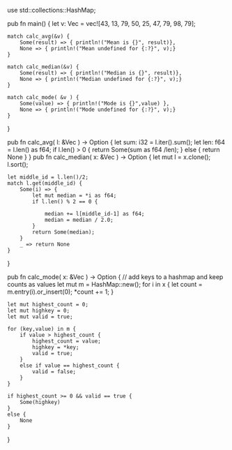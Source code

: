 use std::collections::HashMap;

pub fn main() {
    let v: Vec<i32> = vec![43, 13, 79, 50, 25, 47, 79, 98, 79];

    match calc_avg(&v) {
        Some(result) => { println!("Mean is {}", result)},
        None => { println!("Mean undefined for {:?}", v);}
    }

    match calc_median(&v) {
        Some(result) => { println!("Median is {}", result)},
        None => { println!("Median undefined for {:?}", v);}
    }

    match calc_mode( &v ) {
        Some(value) => { println!("Mode is {}",value) },
        None => { println!("Mode undefined for {:?}", v);}
    }
}

pub fn calc_avg( l: &Vec<i32> ) -> Option<f64> {
    let sum: i32 = l.iter().sum();
    let len: f64 = l.len() as f64;
    if l.len() > 0 {
        return Some(sum as f64 /len);
    }
    else {
        return None
    }
}
pub fn calc_median( x: &Vec<i32> ) -> Option<f64> {
    let mut l = x.clone();
    l.sort();

    let middle_id = l.len()/2;
    match l.get(middle_id) {
        Some(i) => {
            let mut median = *i as f64;
            if l.len() % 2 == 0 {

                median += l[middle_id-1] as f64;
                median = median / 2.0;
            }
            return Some(median);
        }
        _ => return None
    }
}


pub fn calc_mode( x: &Vec<i32>  ) -> Option<i32> {
    // add keys to a hashmap and keep counts as values
    let mut m = HashMap::new();
    for i in x {
        let count = m.entry(i).or_insert(0);
        *count += 1;
    }

    let mut highest_count = 0;
    let mut highkey = 0;
    let mut valid = true;

    for (key,value) in m {
        if value > highest_count {
            highest_count = value;
            highkey = *key;
            valid = true;
        }
        else if value == highest_count {
            valid = false;
        }
    }

    if highest_count >= 0 && valid == true {
        Some(highkey)
    } 
    else {
        None
    }    
}

